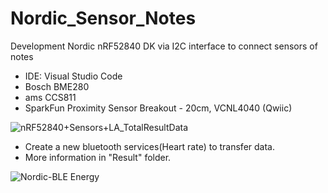 # Nordic_Sensor_Notes
Development Nordic nRF52840 DK via I2C interface to connect sensors of notes
- IDE: Visual Studio Code
- Bosch BME280
- ams CCS811
- SparkFun Proximity Sensor Breakout - 20cm, VCNL4040 (Qwiic)


![nRF52840+Sensors+LA_TotalResultData](https://github.com/user-attachments/assets/76ea16c3-b2ab-440a-aeb1-9473f17effec)


- Create a new bluetooth services(Heart rate) to transfer data.
- More information in "Result" folder.

![Nordic-BLE Energy](https://github.com/user-attachments/assets/fba27e27-def4-459f-8097-a1f85c75392b)
